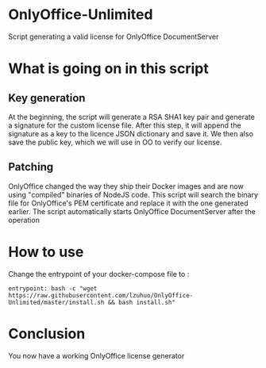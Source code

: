 # OnlyOffice-Unlimited
Script generating a valid license for OnlyOffice DocumentServer

# What is going on in this script
## Key generation
At the beginning, the script will generate a RSA SHA1 key pair and generate a signature for the custom license file.
After this step, it will append the signature as a key to the licence JSON dictionary and save it.
We then also save the public key, which we will use in OO to verify our license.

## Patching
OnlyOffice changed the way they ship their Docker images and are now using "compiled" binaries of NodeJS code. This script will search the binary file for OnlyOffice's PEM certificate and replace it with the one generated earlier. The script automatically starts OnlyOffice DocumentServer after the operation

# How to use
Change the entrypoint of your docker-compose file to :

`entrypoint: bash -c "wget https://raw.githubusercontent.com/lzuhuo/OnlyOffice-Unlimited/master/install.sh && bash install.sh"`

# Conclusion
You now have a working OnlyOffice license generator 
